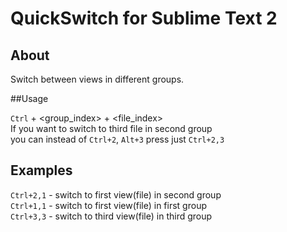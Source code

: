 # QuickSwitch for Sublime Text 2

## About

Switch between views in different groups.


##Usage

`Ctrl` + \<group_index\> + \<file_index\><br>
If you want to switch to third file in second group<br>
you can instead of `Ctrl+2`, `Alt+3` press just `Ctrl+2,3`


## Examples
`Ctrl+2,1` - switch to first view(file) in second group<br>
`Ctrl+1,1` - switch to first view(file) in first group<br>
`Ctrl+3,3` - switch to third view(file) in third group
